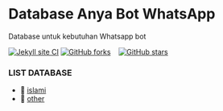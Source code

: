 # Database Anya Bot WhatsApp

Database untuk kebutuhan Whatsapp bot

[![Jekyll site CI](https://github.com/anyabotwa/database/actions/workflows/jekyll.yml/badge.svg?branch=main)](https://github.com/anyabotwa/database/actions/workflows/jekyll.yml)
[![GitHub forks](https://img.shields.io/github/forks/anyabotwa/database?style=social)](https://github.com/anyabotwa/database/network) &nbsp;&nbsp; [![GitHub stars](https://img.shields.io/github/stars/anyabotwa/database?style=social)](https://github.com/anyabotwa/database/stargazers)

### LIST DATABASE

* 📁 [islami](https://github.com/anyabotwa/database/tree/main/islami)
* 📁 [other](https://github.com/anyabotwa/database/tree/main/other)
